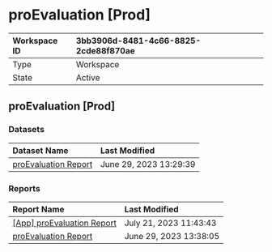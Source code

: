 



# proEvaluation [Prod]

|Workspace ID|3bb3906d-8481-4c66-8825-2cde88f870ae|
| :--- | :--- |
|Type|Workspace|
|State|Active|

## proEvaluation [Prod]

### Datasets

|Dataset Name|Last Modified|
| :--- | :--- |
|[proEvaluation Report](../Datasets/proEvaluation-Report.md)|June 29, 2023 13:29:39|

### Reports

|Report Name|Last Modified|
| :--- | :--- |
|[[App] proEvaluation Report](../Reports/[App]-proEvaluation-Report.md)|July 21, 2023 11:43:43|
|[proEvaluation Report](../Reports/proEvaluation-Report.md)|June 29, 2023 13:38:05|
